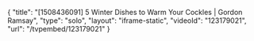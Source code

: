 {
    "title": "[1508436091] 5 Winter Dishes to Warm Your Cockles | Gordon Ramsay",
    "type": "solo",
    "layout": "iframe-static",
    "videoId": "123179021",
    "url": "\/tvpembed\/123179021"
}